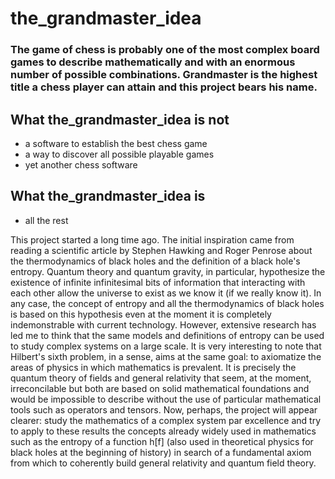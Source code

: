 # the_grandmaster_idea

### The game of chess is probably one of the most complex board games to describe mathematically and with an enormous number of possible combinations. Grandmaster is the highest title a chess player can attain and this project bears his name.

## What the_grandmaster_idea is not
* a software to establish the best chess game
* a way to discover all possible playable games
* yet another chess software

## What the_grandmaster_idea is
* all the rest

This project started a long time ago. The initial inspiration came from reading a scientific article by Stephen Hawking and Roger Penrose about the thermodynamics of black holes and the definition of a black hole's entropy. Quantum theory and quantum gravity, in particular, hypothesize the existence of infinite infinitesimal bits of information that interacting with each other allow the universe to exist as we know it (if we really know it). In any case, the concept of entropy and all the thermodynamics of black holes is based on this hypothesis even at the moment it is completely indemonstrable with current technology. However, extensive research has led me to think that the same models and definitions of entropy can be used to study complex systems on a large scale.
It is very interesting to note that Hilbert's sixth problem, in a sense, aims at the same goal: to axiomatize the areas of physics in which mathematics is prevalent. It is precisely the quantum theory of fields and general relativity that seem, at the moment, irreconcilable but both are based on solid mathematical foundations and would be impossible to describe without the use of particular mathematical tools such as operators and tensors.
Now, perhaps, the project will appear clearer: study the mathematics of a complex system par excellence and try to apply to these results the concepts already widely used in mathematics such as the entropy of a function h[f] (also used in theoretical physics for black holes at the beginning of history) in search of a fundamental axiom from which to coherently build general relativity and quantum field theory.